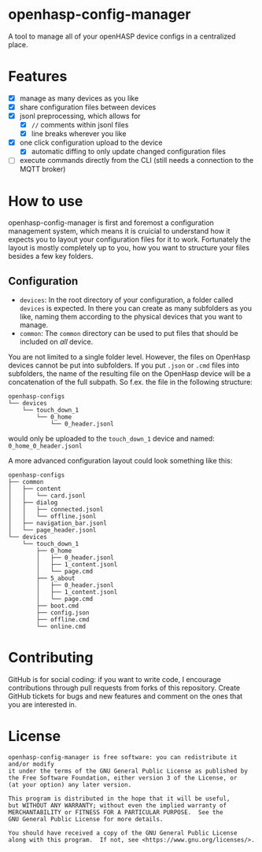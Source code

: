 # openhasp-config-manager

A tool to manage all of your openHASP device configs in a centralized place.

# Features

* [x] manage as many devices as you like
* [x] share configuration files between devices
* [x] jsonl preprocessing, which allows for
  * [x] `//` comments within jsonl files
  * [x] line breaks wherever you like
* [x] one click configuration upload to the device
  * [x] automatic diffing to only update changed configuration files
* [ ] execute commands directly from the CLI (still needs a connection to the MQTT broker)

# How to use

openhasp-config-manager is first and foremost a configuration
management system, which means it is cruicial to understand how
it expects you to layout your configuration files for it to work.
Fortunately the layout is mostly completely up to you, how you want
to structure your files besides a few key folders.

## Configuration

* `devices`: In the root directory of your configuration, a folder called
  `devices` is expected. In there you can create as many subfolders as
  you like, naming them according to the physical devices that you
  want to manage.
* `common`: The `common` directory can be used to put files
  that should be included on _all_ device.

You are not limited to a single folder level. However, the files
on OpenHasp devices cannot be put into subfolders. If you put
`.json` or `.cmd` files into subfolders, the name of the
resulting file on the OpenHasp device will be a concatenation of
the full subpath. So f.ex. the file in the following structure:

```text
openhasp-configs
└── devices
    └── touch_down_1
        └── 0_home
            └── 0_header.jsonl
```

would only be uploaded to the `touch_down_1` device and named:
`0_home_0_header.jsonl`

A more advanced configuration layout could look something like this:

```text
openhasp-configs
├── common
│   ├── content
│   │   └── card.jsonl
│   ├── dialog
│   │   ├── connected.jsonl
│   │   └── offline.jsonl
│   ├── navigation_bar.jsonl
│   └── page_header.jsonl
└── devices
    └── touch_down_1
        ├── 0_home
        │   ├── 0_header.jsonl
        │   ├── 1_content.jsonl
        │   └── page.cmd
        ├── 5_about
        │   ├── 0_header.jsonl
        │   ├── 1_content.jsonl
        │   └── page.cmd
        ├── boot.cmd
        ├── config.json
        ├── offline.cmd
        └── online.cmd
```

# Contributing

GitHub is for social coding: if you want to write code, I encourage contributions
through pull requests from forks of this repository. Create GitHub tickets for
bugs and new features and comment on the ones that you are interested in.

# License

```text
openhasp-config-manager is free software: you can redistribute it and/or modify
it under the terms of the GNU General Public License as published by
the Free Software Foundation, either version 3 of the License, or
(at your option) any later version.

This program is distributed in the hope that it will be useful,
but WITHOUT ANY WARRANTY; without even the implied warranty of
MERCHANTABILITY or FITNESS FOR A PARTICULAR PURPOSE.  See the
GNU General Public License for more details.

You should have received a copy of the GNU General Public License
along with this program.  If not, see <https://www.gnu.org/licenses/>.
```
